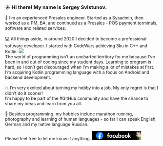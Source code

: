 ### ☀️ Hi there! My name is Sergey Svistunov.

👔 I’m an experienced Presales engineer. Started as a Sysadmin, then worked as a PM, BA, and continued as a Presales - POS payment terminals, software and related services. <br> <br>
💻 All things aside, in around 2020 I decided to become a professional software developer. I started with CodeWars achieving 3ku in C++ and Kotlin: <img src="https://www.codewars.com/users/SergeyFM/badges/large?theme=light" height=24px> <br>
The world of programming isn't an uncharted territory for me because I’ve been in and out of coding since my student days. Learning to program is hard, so I don’t get discouraged when I'm making a lot of mistakes at first. I’m acquiring Kotlin programming language with a focus on Android and backend development. <br>
<br>
💥 I’m very excited about turning my hobby into a job. My only regret is that I didn’t do it sooner! <br>
I’m happy to be part of the #GitHub community and have the chance to share my ideas and learn from you all. <br> <br>
🏃 Besides programming, my hobbies include marathon running, photography and learning of human languages - so far I can speak English, German and my native language Russian.

Please feel free to let me know if anything.
<img src="my_fb_icon.png" height=30px>


